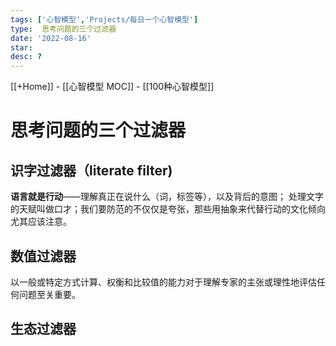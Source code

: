 ```yaml
---
tags: ['心智模型','Projects/每日一个心智模型']
type:  思考问题的三个过滤器
date: '2022-08-16'
star:
desc: ?
---
```

[[+Home]] - [[心智模型 MOC]] - [[100种心智模型]]


# 思考问题的三个过滤器

## 识字过滤器（literate filter)
**语言就是行动**——理解真正在说什么（词，标签等），以及背后的意图；
处理文字的天赋叫做口才；我们要防范的不仅仅是夸张，那些用抽象来代替行动的文化倾向尤其应该注意。


## 数值过滤器
以一般或特定方式计算、权衡和比较值的能力对于理解专家的主张或理性地评估任何问题至关重要。



## 生态过滤器
